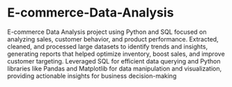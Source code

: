 # E-commerce-Data-Analysis
E-commerce Data Analysis project using Python and SQL focused on analyzing sales, customer behavior, and product performance. Extracted, cleaned, and processed large datasets to identify trends and insights, generating reports that helped optimize inventory, boost sales, and improve customer targeting. Leveraged SQL for efficient data querying and Python libraries like Pandas and Matplotlib for data manipulation and visualization, providing actionable insights for business decision-making
